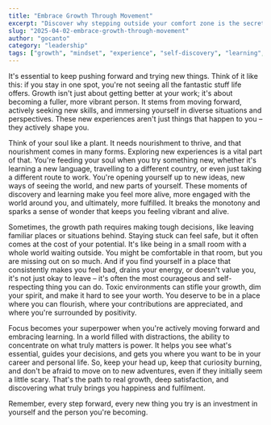 ```yaml
---
title: "Embrace Growth Through Movement"
excerpt: "Discover why stepping outside your comfort zone is the secret to personal and professional growth."
slug: "2025-04-02-embrace-growth-through-movement"
author: "gocanto"
category: "leadership"
tags: ["growth", "mindset", "experience", "self-discovery", "learning", "curiosity", "discovery"]
---
```

It's essential to keep pushing forward and trying new things. Think of it like this: if you stay in one spot, you're not seeing all the fantastic stuff life offers. Growth isn't just about getting better at your work; it's about becoming a fuller, more vibrant person. It stems from moving forward, actively seeking new skills, and immersing yourself in diverse situations and perspectives. These new experiences aren't just things that happen to you – they actively shape you.

Think of your soul like a plant. It needs nourishment to thrive, and that nourishment comes in many forms. Exploring new experiences is a vital part of that. You're feeding your soul when you try something new, whether it's learning a new language, travelling to a different country, or even just taking a different route to work. You're opening yourself up to new ideas, new ways of seeing the world, and new parts of yourself. These moments of discovery and learning make you feel more alive, more engaged with the world around you, and ultimately, more fulfilled. It breaks the monotony and sparks a sense of wonder that keeps you feeling vibrant and alive.

Sometimes, the growth path requires making tough decisions, like leaving familiar places or situations behind. Staying stuck can feel safe, but it often comes at the cost of your potential. It's like being in a small room with a whole world waiting outside. You might be comfortable in that room, but you are missing out on so much. And if you find yourself in a place that consistently makes you feel bad, drains your energy, or doesn't value you, it's not just okay to leave – it's often the most courageous and self-respecting thing you can do. Toxic environments can stifle your growth, dim your spirit, and make it hard to see your worth. You deserve to be in a place where you can flourish, where your contributions are appreciated, and where you're surrounded by positivity.

Focus becomes your superpower when you're actively moving forward and embracing learning. In a world filled with distractions, the ability to concentrate on what truly matters is power. It helps you see what's essential, guides your decisions, and gets you where you want to be in your career and personal life. So, keep your head up, keep that curiosity burning, and don't be afraid to move on to new adventures, even if they initially seem a little scary. That's the path to real growth, deep satisfaction, and discovering what truly brings you happiness and fulfilment.

Remember, every step forward, every new thing you try is an investment in yourself and the person you're becoming.